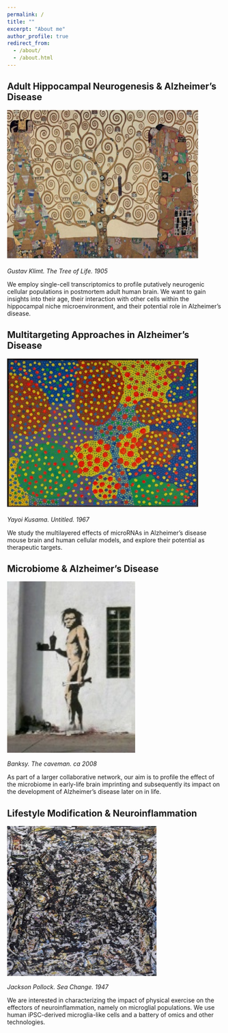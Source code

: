 ```yaml
---
permalink: /
title: ""
excerpt: "About me"
author_profile: true
redirect_from: 
  - /about/
  - /about.html
---
```


## **Adult Hippocampal Neurogenesis & Alzheimer’s Disease**

  <img src="https://raw.githubusercontent.com/saltalab/saltalab.github.io/master/images/treeoflife.jpg" alt="" style="width:450px;height:350px;">

*Gustav Klimt. The Tree of Life. 1905*

We employ single-cell transcriptomics to profile putatively neurogenic cellular populations in postmortem adult human brain. We want to gain insights into their age, their interaction with other cells within the hippocampal niche microenvironment, and their potential role in Alzheimer’s disease.


## **Multitargeting Approaches in Alzheimer’s Disease**

  <img src="https://raw.githubusercontent.com/saltalab/saltalab.github.io/master/images/kusama.jpg" alt="" style="width:450px;height:350px;">

*Yayoi Kusama. Untitled. 1967*

We study the multilayered effects of microRNAs in Alzheimer’s disease mouse brain and human cellular models, and explore their potential as therapeutic targets.

## **Microbiome & Alzheimer’s Disease**

  <img src="https://raw.githubusercontent.com/saltalab/saltalab.github.io/master/images/banksy.jpg" alt="" style="width:300px;height:400px;">

*Banksy. The caveman. ca 2008*

As part of a larger collaborative network, our aim is to profile the effect of the microbiome in early-life brain imprinting and subsequently its impact on the development of Alzheimer’s disease later on in life.

## **Lifestyle Modification & Neuroinflammation**

  <img src="https://raw.githubusercontent.com/saltalab/saltalab.github.io/master/images/pollock.jpg" alt="" style="width:350px;height:350px;">

*Jackson Pollock. Sea Change. 1947*

We are interested in characterizing the impact of physical exercise on the effectors of neuroinflammation, namely on microglial populations. We use human iPSC-derived microglia-like cells and a battery of omics and other technologies.
